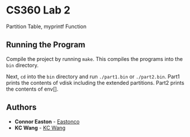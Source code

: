 # CS360 Lab 2

Partition Table, myprintf Function

## Running the Program

Compile the project by running `make`. This compiles the programs into the `bin` directory.

Next, `cd` into the `bin` directory and run `./part1.bin` or `./part2.bin`. Part1 prints the contents of vdisk including the extended partitions. Part2 prints the contents of env[].

## Authors

* **Connor Easton**  - [Eastonco](https://github.com/Eastonco)
* **KC Wang**  - [KC Wang](https://school.eecs.wsu.edu/faculty/profile/?nid=kwang)
